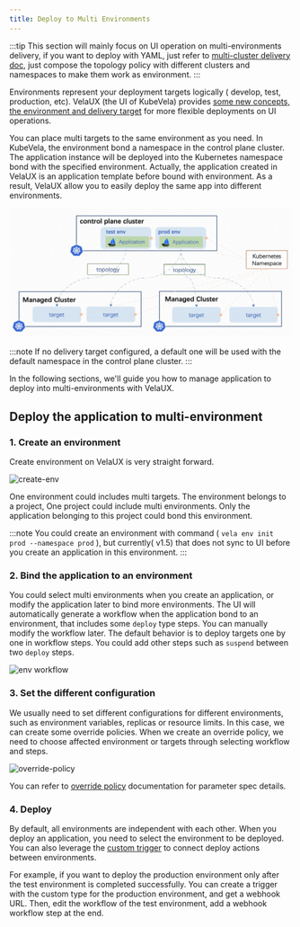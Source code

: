 ```yaml
---
title: Deploy to Multi Environments
---
```


:::tip
This section will mainly focus on UI operation on multi-environments delivery, if you want to deploy with YAML, just refer to [multi-cluster delivery doc](../case-studies/multi-cluster.md), just compose the topology policy with different clusters and namespaces to make them work as environment. 
:::

Environments represent your deployment targets logically ( develop, test, production, etc). VelaUX (the UI of KubeVela) provides [some new concepts, the environment and delivery target](../reference/addons/velaux.md#concept-of-velaux) for more flexible deployments on UI operations.

You can place multi targets to the same environment as you need.
In KubeVela, the environment bond a namespace in the control plane cluster. The application instance will be deployed into the Kubernetes namespace bond with the specified environment. Actually, the application created in VelaUX is an application template before bound with environment. As a result, VelaUX allow you to easily deploy the same app into different environments.

![environment](../resources/environment.jpg)

:::note
If no delivery target configured, a default one  will be used with the default namespace in the control plane cluster.
:::

In the following sections, we'll guide you how to manage application to deploy into multi-environments with VelaUX.

## Deploy the application to multi-environment

### 1. Create an environment

Create environment on VelaUX is very straight forward.

![create-env](https://kubevela.io/images/1.5/create-env.jpg)

One environment could includes multi targets. The environment belongs to a project, One project could include multi environments. Only the application belonging to this project could bond this environment.

:::note
You could create an environment with command ( `vela env init prod --namespace prod` ), but currently( v1.5) that does not sync to UI before you create an application in this environment.
:::


### 2. Bind the application to an environment

You could select multi environments when you create an application, or modify the application later to bind more environments. The UI will automatically generate a workflow when the application bond to an environment, that includes some `deploy` type steps. You can manually modify the workflow later. The default behavior is to deploy targets one by one in workflow steps. You could add other steps such as `suspend` between two `deploy` steps.

![env workflow](https://kubevela.io/images/1.5/env-workflow.jpg)

### 3. Set the different configuration

We usually need to set different configurations for different environments, such as environment variables, replicas or resource limits. In this case, we can create some override policies. When we create an override policy, we need to choose affected environment or targets through selecting workflow and steps.

![override-policy](https://kubevela.io/images/1.5/override-policy.jpg)

You can refer to [override policy](../end-user/policies/references.md#override) documentation for parameter spec details.

### 4. Deploy

By default, all environments are independent with each other. When you deploy an application, you need to select the environment to be deployed. You can also leverage the [custom trigger](../how-to/dashboard/trigger/overview.md) to connect deploy actions between environments.

For example, if you want to deploy the production environment  only after the test environment is completed successfully. You can create a trigger with the custom type for the production environment, and get a webhook URL. Then, edit the workflow of the test environment, add a webhook workflow step at the end. 
